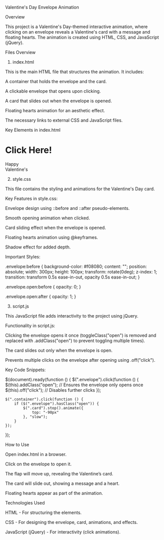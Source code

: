 Valentine's Day Envelope Animation

Overview

This project is a Valentine's Day-themed interactive animation, where clicking on an envelope reveals a Valentine's card with a message and floating hearts. The animation is created using HTML, CSS, and JavaScript (jQuery).

Files Overview

1. index.html

This is the main HTML file that structures the animation. It includes:

A container that holds the envelope and the card.

A clickable envelope that opens upon clicking.

A card that slides out when the envelope is opened.

Floating hearts animation for an aesthetic effect.

The necessary links to external CSS and JavaScript files.

Key Elements in index.html

<h1>Click Here!</h1>
<div class="container">  
    <div class="valentines">
        <div class="envelope"></div>
        <div class="front"></div>
        <div class="open"></div>
        <div class="card">
            <div class="text">Happy<br>Valentine's</div>
            <div class="heart"></div>
        </div>
        <div class="hearts">
            <div class="one"></div>
            <div class="two"></div>
            <div class="three"></div>
            <div class="four"></div>
            <div class="five"></div>
        </div>
    </div>
</div>
<div class="shadow"></div>

2. style.css

This file contains the styling and animations for the Valentine's Day card.

Key Features in style.css:

Envelope design using ::before and ::after pseudo-elements.

Smooth opening animation when clicked.

Card sliding effect when the envelope is opened.

Floating hearts animation using @keyframes.

Shadow effect for added depth.

Important Styles:

.envelope:before {
    background-color: #f08080;
    content: "";
    position: absolute;
    width: 300px;
    height: 100px;
    transform: rotate(0deg);
    z-index: 1;
    transition: transform 0.5s ease-in-out, opacity 0.5s ease-in-out;
}

.envelope.open:before {
    opacity: 0;
}

.envelope.open:after {
    opacity: 1;
}

3. script.js

This JavaScript file adds interactivity to the project using jQuery.

Functionality in script.js:

Clicking the envelope opens it once (toggleClass("open") is removed and replaced with .addClass("open") to prevent toggling multiple times).

The card slides out only when the envelope is open.

Prevents multiple clicks on the envelope after opening using .off("click").

Key Code Snippets:

$(document).ready(function () {
    $(".envelope").click(function () {
        $(this).addClass("open"); // Ensures the envelope only opens once
        $(this).off("click"); // Disables further clicks
    });

    $(".container").click(function () {
        if ($(".envelope").hasClass("open")) {
            $(".card").stop().animate({
                top: "-90px"
            }, "slow");
        }
    });
});

How to Use

Open index.html in a browser.

Click on the envelope to open it.

The flap will move up, revealing the Valentine’s card.

The card will slide out, showing a message and a heart.

Floating hearts appear as part of the animation.

Technologies Used

HTML - For structuring the elements.

CSS - For designing the envelope, card, animations, and effects.

JavaScript (jQuery) - For interactivity (click animations).

